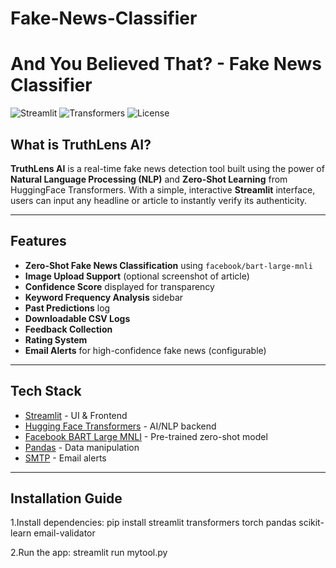 # Fake-News-Classifier
#  And You Believed That? - Fake News Classifier

![Streamlit](https://img.shields.io/badge/streamlit-v1.0-brightgreen?style=flat-square)
![Transformers](https://img.shields.io/badge/huggingface-transformers-blue?style=flat-square)
![License](https://img.shields.io/badge/license-MIT-blue.svg)

##  What is TruthLens AI?

**TruthLens AI** is a real-time fake news detection tool built using the power of **Natural Language Processing (NLP)** and **Zero-Shot Learning** from HuggingFace Transformers. With a simple, interactive **Streamlit** interface, users can input any headline or article to instantly verify its authenticity.

---

##  Features

-  **Zero-Shot Fake News Classification** using `facebook/bart-large-mnli`
-  **Image Upload Support** (optional screenshot of article)
-  **Confidence Score** displayed for transparency
-  **Keyword Frequency Analysis** sidebar
-  **Past Predictions** log
-  **Downloadable CSV Logs**
-  **Feedback Collection**
-  **Rating System**
-  **Email Alerts** for high-confidence fake news (configurable)

---

##  Tech Stack

- [Streamlit](https://streamlit.io/) - UI & Frontend
- [Hugging Face Transformers](https://huggingface.co/transformers/) - AI/NLP backend
- [Facebook BART Large MNLI](https://huggingface.co/facebook/bart-large-mnli) - Pre-trained zero-shot model
- [Pandas](https://pandas.pydata.org/) - Data manipulation
- [SMTP](https://docs.python.org/3/library/smtplib.html) - Email alerts

---

##  Installation Guide
1.Install dependencies:
pip install streamlit transformers torch pandas scikit-learn email-validator

2.Run the app:
streamlit run mytool.py
